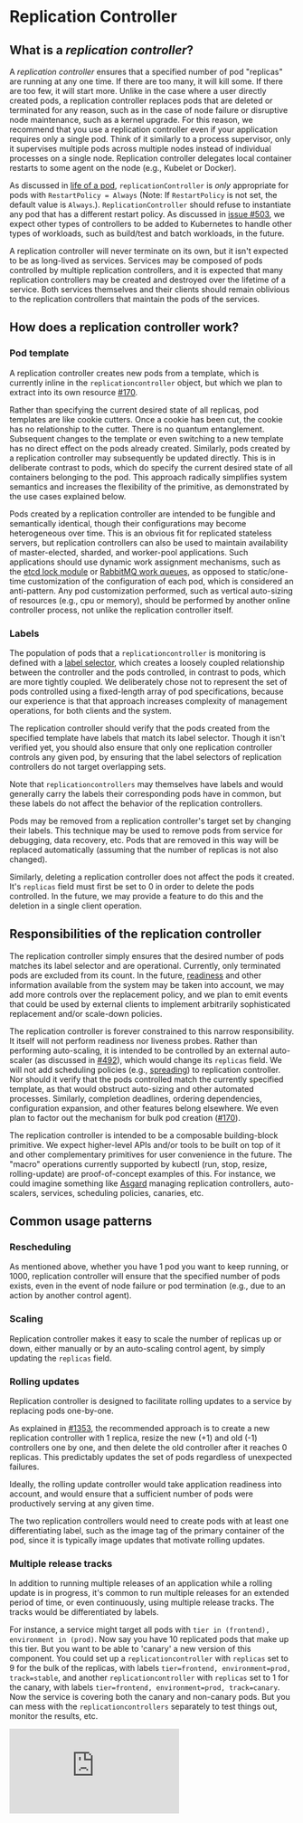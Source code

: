 # Replication Controller

## What is a _replication controller_?

A _replication controller_ ensures that a specified number of pod "replicas" are running at any one time.  If there are too many, it will kill some.  If there are too few, it will start more. Unlike in the case where a user directly created pods, a replication controller replaces pods that are deleted or terminated for any reason, such as in the case of node failure or disruptive node maintenance, such as a kernel upgrade. For this reason, we recommend that you use a replication controller even if your application requires only a single pod. Think of it similarly to a process supervisor, only it supervises multiple pods across multiple nodes instead of individual processes on a single node. Replication controller delegates local container restarts to some agent on the node (e.g., Kubelet or Docker).

As discussed in [life of a pod](pod-states.md), `replicationController` is *only* appropriate for pods with `RestartPolicy = Always` (Note: If `RestartPolicy` is not set, the default value is `Always`.).  `ReplicationController` should refuse to instantiate any pod that has a different restart policy. As discussed in [issue #503](https://github.com/GoogleCloudPlatform/kubernetes/issues/503#issuecomment-50169443), we expect other types of controllers to be added to Kubernetes to handle other types of workloads, such as build/test and batch workloads, in the future.

A replication controller will never terminate on its own, but it isn't expected to be as long-lived as services. Services may be composed of pods controlled by multiple replication controllers, and it is expected that many replication controllers may be created and destroyed over the lifetime of a service. Both services themselves and their clients should remain oblivious to the replication controllers that maintain the pods of the services.

## How does a replication controller work?

### Pod template

A replication controller creates new pods from a template, which is currently inline in the `replicationcontroller` object, but which we plan to extract into its own resource [#170](https://github.com/GoogleCloudPlatform/kubernetes/issues/170).

Rather than specifying the current desired state of all replicas, pod templates are like cookie cutters. Once a cookie has been cut, the cookie has no relationship to the cutter. There is no quantum entanglement. Subsequent changes to the template or even switching to a new template has no direct effect on the pods already created. Similarly, pods created by a replication controller may subsequently be updated directly. This is in deliberate contrast to pods, which do specify the current desired state of all containers belonging to the pod. This approach radically simplifies system semantics and increases the flexibility of the primitive, as demonstrated by the use cases explained below.

Pods created by a replication controller are intended to be fungible and semantically identical, though their configurations may become heterogeneous over time. This is an obvious fit for replicated stateless servers, but replication controllers can also be used to maintain availability of master-elected, sharded, and worker-pool applications. Such applications should use dynamic work assignment mechanisms, such as the [etcd lock module](https://coreos.com/docs/distributed-configuration/etcd-modules/) or [RabbitMQ work queues](https://www.rabbitmq.com/tutorials/tutorial-two-python.html), as opposed to static/one-time customization of the configuration of each pod, which is considered an anti-pattern. Any pod customization performed, such as vertical auto-sizing of resources (e.g., cpu or memory), should be performed by another online controller process, not unlike the replication controller itself.

### Labels

The population of pods that a `replicationcontroller` is monitoring is defined with a [label selector](labels.md), which creates a loosely coupled relationship between the controller and the pods controlled, in contrast to pods, which are more tightly coupled. We deliberately chose not to represent the set of pods controlled using a fixed-length array of pod specifications, because our experience is that that approach increases complexity of management operations, for both clients and the system.

The replication controller should verify that the pods created from the specified template have labels that match its label selector. Though it isn't verified yet, you should also ensure that only one replication controller controls any given pod, by ensuring that the label selectors of replication controllers do not target overlapping sets.

Note that `replicationcontrollers` may themselves have labels and would generally carry the labels their corresponding pods have in common, but these labels do not affect the behavior of the replication controllers.

Pods may be removed from a replication controller's target set by changing their labels. This technique may be used to remove pods from service for debugging, data recovery, etc. Pods that are removed in this way will be replaced automatically (assuming that the number of replicas is not also changed).

Similarly, deleting a replication controller does not affect the pods it created. It's `replicas` field must first be set to 0 in order to delete the pods controlled. In the future, we may provide a feature to do this and the deletion in a single client operation.

## Responsibilities of the replication controller

The replication controller simply ensures that the desired number of pods matches its label selector and are operational. Currently, only terminated pods are excluded from its count. In the future, [readiness](https://github.com/GoogleCloudPlatform/kubernetes/issues/620) and other information available from the system may be taken into account, we may add more controls over the replacement policy, and we plan to emit events that could be used by external clients to implement arbitrarily sophisticated replacement and/or scale-down policies.

The replication controller is forever constrained to this narrow responsibility. It itself will not perform readiness nor liveness probes. Rather than performing auto-scaling, it is intended to be controlled by an external auto-scaler (as discussed in [#492](https://github.com/GoogleCloudPlatform/kubernetes/issues/492)), which would change its `replicas` field. We will not add scheduling policies (e.g., [spreading](https://github.com/GoogleCloudPlatform/kubernetes/issues/367#issuecomment-48428019)) to replication controller. Nor should it verify that the pods controlled match the currently specified template, as that would obstruct auto-sizing and other automated processes. Similarly, completion deadlines, ordering dependencies, configuration expansion, and other features belong elsewhere. We even plan to factor out the mechanism for bulk pod creation ([#170](https://github.com/GoogleCloudPlatform/kubernetes/issues/170)).

The replication controller is intended to be a composable building-block primitive. We expect higher-level APIs and/or tools to be built on top of it and other complementary primitives for user convenience in the future. The "macro" operations currently supported by kubectl (run, stop, resize, rolling-update) are proof-of-concept examples of this. For instance, we could imagine something like [Asgard](http://techblog.netflix.com/2012/06/asgard-web-based-cloud-management-and.html) managing replication controllers, auto-scalers, services, scheduling policies, canaries, etc.

## Common usage patterns

### Rescheduling

As mentioned above, whether you have 1 pod you want to keep running, or 1000, replication controller will ensure that the specified number of pods exists, even in the event of node failure or pod termination (e.g., due to an action by another control agent).

### Scaling

Replication controller makes it easy to scale the number of replicas up or down, either manually or by an auto-scaling control agent, by simply updating the `replicas` field.

### Rolling updates

Replication controller is designed to facilitate rolling updates to a service by replacing pods one-by-one.

As explained in [#1353](https://github.com/GoogleCloudPlatform/kubernetes/issues/1353), the recommended approach is to create a new replication controller with 1 replica, resize the new (+1) and old (-1) controllers one by one, and then delete the old controller after it reaches 0 replicas. This predictably updates the set of pods regardless of unexpected failures.

Ideally, the rolling update controller would take application readiness into account, and would ensure that a sufficient number of pods were productively serving at any given time.

The two replication controllers would need to create pods with at least one differentiating label, such as the image tag of the primary container of the pod, since it is typically image updates that motivate rolling updates.

### Multiple release tracks

In addition to running multiple releases of an application while a rolling update is in progress, it's common to run multiple releases for an extended period of time, or even continuously, using multiple release tracks. The tracks would be differentiated by labels.

For instance, a service might target all pods with `tier in (frontend), environment in (prod)`.  Now say you have 10 replicated pods that make up this tier.  But you want to be able to 'canary' a new version of this component.  You could set up a `replicationcontroller` with `replicas` set to 9 for the bulk of the replicas, with labels `tier=frontend, environment=prod, track=stable`, and another `replicationcontroller` with `replicas` set to 1 for the canary, with labels `tier=frontend, environment=prod, track=canary`.  Now the service is covering both the canary and non-canary pods.  But you can mess with the `replicationcontrollers` separately to test things out, monitor the results, etc. 


[![Analytics](https://kubernetes-site.appspot.com/UA-36037335-10/GitHub/docs/replication-controller.md?pixel)]()
